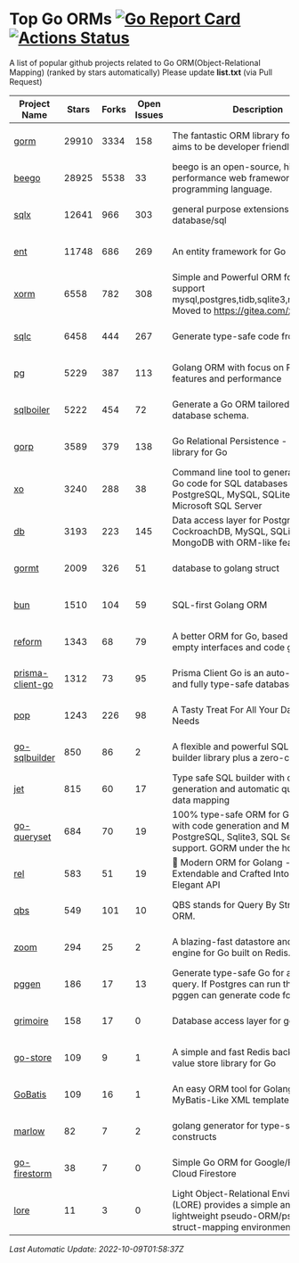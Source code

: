 # Top Go ORMs [![Go Report Card](https://goreportcard.com/badge/github.com/d-tsuji/awesome-go-orms)](https://goreportcard.com/report/github.com/d-tsuji/awesome-go-orms) [![Actions Status](https://github.com/d-tsuji/awesome-go-orms/workflows/CI/badge.svg)](https://github.com/d-tsuji/awesome-go-orms/actions)
A list of popular github projects related to Go ORM(Object-Relational Mapping) (ranked by stars automatically)
Please update **list.txt** (via Pull Request)

| Project Name | Stars | Forks | Open Issues | Description | Last Update |
| ------------ | ----- | ----- | ----------- | ----------- | ----------- |
| [gorm](https://github.com/go-gorm/gorm) | 29910 | 3334 | 158 | The fantastic ORM library for Golang, aims to be developer friendly | 2022-10-09 01:47:34 |
| [beego](https://github.com/beego/beego) | 28925 | 5538 | 33 | beego is an open-source, high-performance web framework for the Go programming language. | 2022-10-09 00:00:22 |
| [sqlx](https://github.com/jmoiron/sqlx) | 12641 | 966 | 303 | general purpose extensions to golang's database/sql | 2022-10-08 23:56:25 |
| [ent](https://github.com/ent/ent) | 11748 | 686 | 269 | An entity framework for Go | 2022-10-08 11:38:10 |
| [xorm](https://github.com/go-xorm/xorm) | 6558 | 782 | 308 | Simple and Powerful ORM for Go, support mysql,postgres,tidb,sqlite3,mssql,oracle, Moved to https://gitea.com/xorm/xorm | 2022-10-08 02:48:29 |
| [sqlc](https://github.com/kyleconroy/sqlc) | 6458 | 444 | 267 | Generate type-safe code from SQL | 2022-10-08 19:33:33 |
| [pg](https://github.com/go-pg/pg) | 5229 | 387 | 113 | Golang ORM with focus on PostgreSQL features and performance | 2022-10-08 22:28:09 |
| [sqlboiler](https://github.com/volatiletech/sqlboiler) | 5222 | 454 | 72 | Generate a Go ORM tailored to your database schema. | 2022-10-08 23:55:40 |
| [gorp](https://github.com/go-gorp/gorp) | 3589 | 379 | 138 | Go Relational Persistence - an ORM-ish library for Go | 2022-10-05 23:20:22 |
| [xo](https://github.com/xo/xo) | 3240 | 288 | 38 | Command line tool to generate idiomatic Go code for SQL databases supporting PostgreSQL, MySQL, SQLite, Oracle, and Microsoft SQL Server | 2022-10-08 13:08:55 |
| [db](https://github.com/upper/db) | 3193 | 223 | 145 | Data access layer for PostgreSQL, CockroachDB, MySQL, SQLite and MongoDB with ORM-like features. | 2022-10-08 17:16:25 |
| [gormt](https://github.com/xxjwxc/gormt) | 2009 | 326 | 51 | database to golang struct | 2022-10-07 11:33:05 |
| [bun](https://github.com/uptrace/bun) | 1510 | 104 | 59 | SQL-first Golang ORM | 2022-10-09 01:47:33 |
| [reform](https://github.com/go-reform/reform) | 1343 | 68 | 79 | A better ORM for Go, based on non-empty interfaces and code generation. | 2022-10-08 12:50:10 |
| [prisma-client-go](https://github.com/prisma/prisma-client-go) | 1312 | 73 | 95 | Prisma Client Go is an auto-generated and fully type-safe database client | 2022-10-06 16:57:14 |
| [pop](https://github.com/gobuffalo/pop) | 1243 | 226 | 98 | A Tasty Treat For All Your Database Needs | 2022-10-09 01:31:25 |
| [go-sqlbuilder](https://github.com/huandu/go-sqlbuilder) | 850 | 86 | 2 | A flexible and powerful SQL string builder library plus a zero-config ORM. | 2022-10-07 15:27:25 |
| [jet](https://github.com/go-jet/jet) | 815 | 60 | 17 | Type safe SQL builder with code generation and automatic query result data mapping | 2022-10-08 21:10:55 |
| [go-queryset](https://github.com/jirfag/go-queryset) | 684 | 70 | 19 | 100% type-safe ORM for Go (Golang) with code generation and MySQL, PostgreSQL, Sqlite3, SQL Server support. GORM under the hood. | 2022-10-07 12:58:03 |
| [rel](https://github.com/go-rel/rel) | 583 | 51 | 19 | :gem: Modern ORM for Golang - Testable, Extendable and Crafted Into a Clean and Elegant API | 2022-10-03 23:33:36 |
| [qbs](https://github.com/coocood/qbs) | 549 | 101 | 10 | QBS stands for Query By Struct. A Go ORM. | 2022-09-09 08:32:11 |
| [zoom](https://github.com/albrow/zoom) | 294 | 25 | 2 | A blazing-fast datastore and querying engine for Go built on Redis. | 2022-10-07 13:12:08 |
| [pggen](https://github.com/jschaf/pggen) | 186 | 17 | 13 | Generate type-safe Go for any Postgres query. If Postgres can run the query, pggen can generate code for it. | 2022-09-14 18:39:06 |
| [grimoire](https://github.com/Fs02/grimoire) | 158 | 17 | 0 | Database access layer for golang | 2022-09-27 09:00:59 |
| [go-store](https://github.com/gosuri/go-store) | 109 | 9 | 1 | A simple and fast Redis backed key-value store library for Go | 2022-09-27 09:00:46 |
| [GoBatis](https://github.com/mei-rune/GoBatis) | 109 | 16 | 1 | An easy ORM tool for Golang, support MyBatis-Like XML template SQL | 2022-09-07 08:33:35 |
| [marlow](https://github.com/dadleyy/marlow) | 82 | 7 | 2 | golang generator for type-safe sql api constructs | 2022-05-01 09:02:34 |
| [go-firestorm](https://github.com/jschoedt/go-firestorm) | 38 | 7 | 0 | Simple Go ORM for Google/Firebase Cloud Firestore | 2022-09-28 06:12:13 |
| [lore](https://github.com/abrahambotros/lore) | 11 | 3 | 0 | Light Object-Relational Environment (LORE) provides a simple and lightweight pseudo-ORM/pseudo-struct-mapping environment for Go | 2022-09-27 09:01:01 |

*Last Automatic Update: 2022-10-09T01:58:37Z*